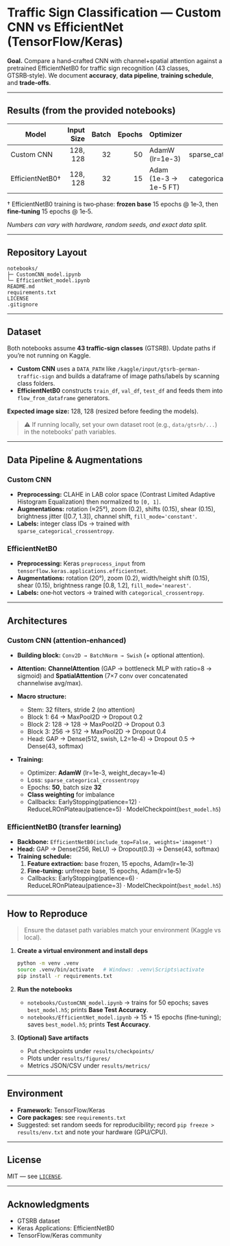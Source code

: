 # Traffic Sign Classification — Custom CNN vs EfficientNet (TensorFlow/Keras)

**Goal.** Compare a hand‑crafted CNN with channel+spatial attention against a pretrained EfficientNetB0 for traffic sign recognition (43 classes, GTSRB‑style). We document **accuracy**, **data pipeline**, **training schedule**, and **trade‑offs**.

---

## Results (from the provided notebooks)

| Model            | Input Size | Batch | Epochs | Optimizer | Loss                           | Test Accuracy |
|------------------|-----------:|------:|-------:|-----------|--------------------------------|--------------:|
| Custom CNN       | 128, 128 | 32 | 50 | AdamW (lr=1e-3) | sparse_categorical_crossentropy | 98.80% |
| EfficientNetB0†  | 128, 128 | 32 | 15 | Adam (1e-3 → 1e-5 FT) | categorical_crossentropy       | 88.38% |

† EfficientNetB0 training is two‑phase: **frozen base** 15 epochs @ 1e‑3, then **fine‑tuning** 15 epochs @ 1e‑5.

*Numbers can vary with hardware, random seeds, and exact data split.*

---

## Repository Layout

```
notebooks/
├─ CustomCNN_model.ipynb
└─ EfficientNet_model.ipynb
README.md
requirements.txt
LICENSE
.gitignore
```

---

## Dataset

Both notebooks assume **43 traffic‑sign classes** (GTSRB). Update paths if you’re not running on Kaggle.

- **Custom CNN** uses a `DATA_PATH` like `/kaggle/input/gtsrb-german-traffic-sign` and builds a dataframe of image paths/labels by scanning class folders.
- **EfficientNetB0** constructs `train_df`, `val_df`, `test_df` and feeds them into `flow_from_dataframe` generators.

**Expected image size:** 128, 128 (resized before feeding the models).

> ⚠️ If running locally, set your own dataset root (e.g., `data/gtsrb/...`) in the notebooks’ path variables.

---

## Data Pipeline & Augmentations

### Custom CNN
- **Preprocessing:** CLAHE in LAB color space (Contrast Limited Adaptive Histogram Equalization) then normalized to `[0, 1]`.
- **Augmentations:** rotation (≈25°), zoom (0.2), shifts (0.15), shear (0.15), brightness jitter ([0.7, 1.3]), channel shift, `fill_mode='constant'`.
- **Labels:** integer class IDs → trained with `sparse_categorical_crossentropy`.

### EfficientNetB0
- **Preprocessing:** Keras `preprocess_input` from `tensorflow.keras.applications.efficientnet`.
- **Augmentations:** rotation (20°), zoom (0.2), width/height shift (0.15), shear (0.15), brightness range [0.8, 1.2], `fill_mode='nearest'`.
- **Labels:** one‑hot vectors → trained with `categorical_crossentropy`.

---

## Architectures

### Custom CNN (attention‑enhanced)
- **Building block:** `Conv2D → BatchNorm → Swish` (+ optional attention).
- **Attention:** **ChannelAttention** (GAP → bottleneck MLP with ratio=8 → sigmoid) and **SpatialAttention** (7×7 conv over concatenated channelwise avg/max).
- **Macro structure:**
  - Stem: 32 filters, stride 2 (no attention)
  - Block 1: 64 → MaxPool2D → Dropout 0.2
  - Block 2: 128 → 128 → MaxPool2D → Dropout 0.3
  - Block 3: 256 → 512 → MaxPool2D → Dropout 0.4
  - Head: GAP → Dense(512, swish, L2=1e‑4) → Dropout 0.5 → Dense(43, softmax)

- **Training:**
  - Optimizer: **AdamW** (lr=1e-3, weight_decay=1e‑4)
  - Loss: `sparse_categorical_crossentropy`
  - Epochs: **50**, batch size **32**
  - **Class weighting** for imbalance
  - Callbacks: EarlyStopping(patience=12) · ReduceLROnPlateau(patience=5) · ModelCheckpoint(`best_model.h5`)

### EfficientNetB0 (transfer learning)
- **Backbone:** `EfficientNetB0(include_top=False, weights='imagenet')`
- **Head:** GAP → Dense(256, ReLU) → Dropout(0.3) → Dense(43, softmax)
- **Training schedule:**
  1) **Feature extraction:** base frozen, 15 epochs, Adam(lr=1e‑3)
  2) **Fine‑tuning:** unfreeze base, 15 epochs, Adam(lr=1e‑5)
  - Callbacks: EarlyStopping(patience=6) · ReduceLROnPlateau(patience=3) · ModelCheckpoint(`best_model.h5`)

---

## How to Reproduce

> Ensure the dataset path variables match your environment (Kaggle vs local).

1. **Create a virtual environment and install deps**
   ```bash
   python -m venv .venv
   source .venv/bin/activate   # Windows: .venv\Scripts\activate
   pip install -r requirements.txt
   ```

2. **Run the notebooks**
   - `notebooks/CustomCNN_model.ipynb` → trains for 50 epochs; saves `best_model.h5`; prints **Base Test Accuracy**.
   - `notebooks/EfficientNet_model.ipynb` → 15 + 15 epochs (fine‑tuning); saves `best_model.h5`; prints **Test Accuracy**.

3. **(Optional) Save artifacts**
   - Put checkpoints under `results/checkpoints/`
   - Plots under `results/figures/`
   - Metrics JSON/CSV under `results/metrics/`

---

## Environment

- **Framework:** TensorFlow/Keras
- **Core packages:** see `requirements.txt`
- Suggested: set random seeds for reproducibility; record `pip freeze > results/env.txt` and note your hardware (GPU/CPU).

---

## License

MIT — see [`LICENSE`](LICENSE).

---

## Acknowledgments

- GTSRB dataset
- Keras Applications: EfficientNetB0
- TensorFlow/Keras community

